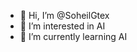 - 👋 Hi, I’m @SoheilGtex
- 👀 I’m interested in AI
- 🌱 I’m currently learning AI

<!---
SoheilGtex/SoheilGtex is a ✨ special ✨ repository because its `README.md` (this file) appears on your GitHub profile.
You can click the Preview link to take a look at your changes.
--->
